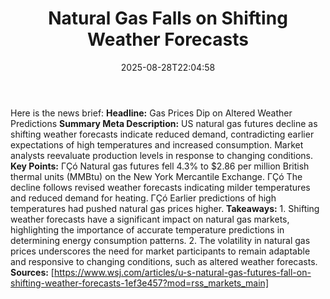 ﻿---
title: "Natural Gas Falls on Shifting Weather Forecasts"
date: "2025-08-28T22:04:58"
category: "Markets"
summary: ""
slug: "natural gas falls on shifting weather forecasts"
source_urls:
  - "https://www.wsj.com/articles/u-s-natural-gas-futures-fall-on-shifting-weather-forecasts-1ef3e457?mod=rss_markets_main"
seo:
  title: "Natural Gas Falls on Shifting Weather Forecasts | Hash n Hedge"
  description: ""
  keywords: ["news", "markets", "brief"]
---
Here is the news brief:  **Headline:** Gas Prices Dip on Altered Weather Predictions  **Summary Meta Description:** US natural gas futures decline as shifting weather forecasts indicate reduced demand, contradicting earlier expectations of high temperatures and increased consumption. Market analysts reevaluate production levels in response to changing conditions.  **Key Points:**  ΓÇó Natural gas futures fell 4.3% to $2.86 per million British thermal units (MMBtu) on the New York Mercantile Exchange. ΓÇó The decline follows revised weather forecasts indicating milder temperatures and reduced demand for heating. ΓÇó Earlier predictions of high temperatures had pushed natural gas prices higher.  **Takeaways:**  1. Shifting weather forecasts have a significant impact on natural gas markets, highlighting the importance of accurate temperature predictions in determining energy consumption patterns. 2. The volatility in natural gas prices underscores the need for market participants to remain adaptable and responsive to changing conditions, such as altered weather forecasts.  **Sources:** [https://www.wsj.com/articles/u-s-natural-gas-futures-fall-on-shifting-weather-forecasts-1ef3e457?mod=rss_markets_main] 
